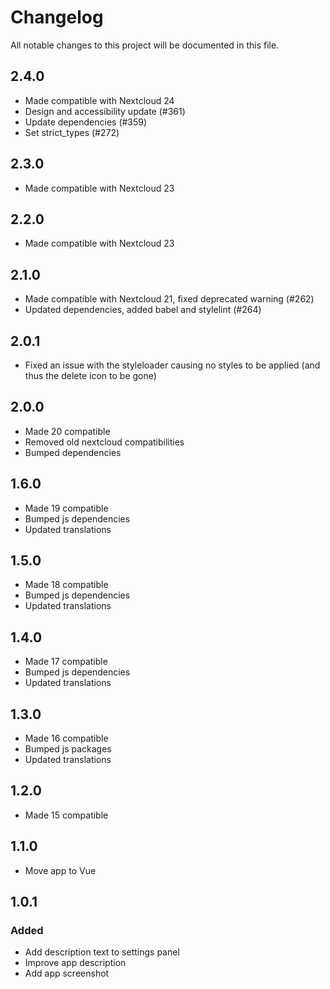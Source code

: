 <!--
 ~ SPDX-FileCopyrightText: 2016 Roeland Jago Douma <roeland@famdouma.nl>
 ~ SPDX-License-Identifier: AGPL-3.0-or-later
-->
# Changelog

All notable changes to this project will be documented in this file.

## 2.4.0

- Made compatible with Nextcloud 24
- Design and accessibility update (#361)
- Update dependencies (#359)
- Set strict_types (#272)

## 2.3.0

- Made compatible with Nextcloud 23

## 2.2.0

- Made compatible with Nextcloud 23

## 2.1.0

- Made compatible with Nextcloud 21, fixed deprecated warning (#262)
- Updated dependencies, added babel and stylelint (#264)

## 2.0.1

- Fixed an issue with the styleloader causing no styles to be applied (and thus the delete icon to be gone)

## 2.0.0

- Made 20 compatible
- Removed old nextcloud compatibilities
- Bumped dependencies

## 1.6.0

- Made 19 compatible
- Bumped js dependencies
- Updated translations

## 1.5.0

- Made 18 compatible
- Bumped js dependencies
- Updated translations

## 1.4.0

- Made 17 compatible
- Bumped js dependencies
- Updated translations

## 1.3.0

- Made 16 compatible
- Bumped js packages
- Updated translations

## 1.2.0

- Made 15 compatible

## 1.1.0

- Move app to Vue

## 1.0.1

### Added

- Add description text to settings panel
- Improve app description
- Add app screenshot
